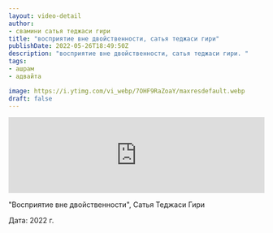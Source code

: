 ```yaml
---
layout: video-detail
author:
- свамини сатья теджаси гири
title: "восприятие вне двойственности, сатья теджаси гири"
publishDate: 2022-05-26T18:49:50Z
description: "восприятие вне двойственности, сатья теджаси гири. "
tags: 
- ашрам
- адвайта

image: https://i.ytimg.com/vi_webp/7OHF9RaZoaY/maxresdefault.webp
draft: false
---
```


<iframe width="100%" src="https://www.youtube.com/embed/7OHF9RaZoaY" frameborder="0" allowfullscreen=""></iframe> 

 "Восприятие вне двойственности", Сатья Теджаси Гири

 Дата: 2022 г.

  

 